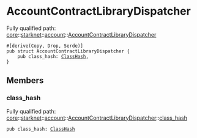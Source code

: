 # AccountContractLibraryDispatcher

Fully qualified path: [core](./core.md)::[starknet](./core-starknet.md)::[account](./core-starknet-account.md)::[AccountContractLibraryDispatcher](./core-starknet-account-AccountContractLibraryDispatcher.md)

<pre><code class="language-cairo">#[derive(Copy, Drop, Serde)]
pub struct AccountContractLibraryDispatcher {
    pub class_hash: <a href="core-starknet-class_hash-ClassHash.html">ClassHash</a>,
}</code></pre>

## Members

### class_hash

Fully qualified path: [core](./core.md)::[starknet](./core-starknet.md)::[account](./core-starknet-account.md)::[AccountContractLibraryDispatcher](./core-starknet-account-AccountContractLibraryDispatcher.md)::[class_hash](./core-starknet-account-AccountContractLibraryDispatcher.md#class_hash)

<pre><code class="language-cairo">pub class_hash: <a href="core-starknet-class_hash-ClassHash.html">ClassHash</a></code></pre>


